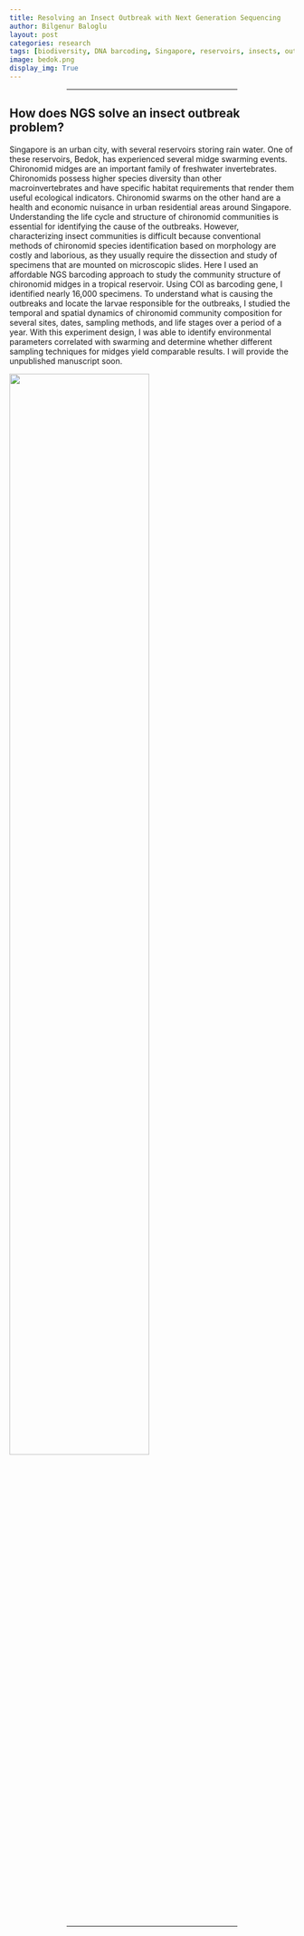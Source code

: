 ```yaml
---
title: Resolving an Insect Outbreak with Next Generation Sequencing
author: Bilgenur Baloglu
layout: post
categories: research
tags: [biodiversity, DNA barcoding, Singapore, reservoirs, insects, outbreak]
image: bedok.png
display_img: True
---
```


<hr style="margin-left: auto; margin-right: auto; width: 60%; color: #f2f2f2">

## How does NGS solve an insect outbreak problem?

Singapore is an urban city, with several reservoirs storing rain water. One of these reservoirs, Bedok, has experienced several midge swarming events. Chironomid midges are an important family of freshwater invertebrates. Chironomids possess higher species diversity than other macroinvertebrates and have specific habitat requirements that render them useful ecological indicators. Chironomid swarms on the other hand are a health and economic nuisance in urban residential areas around Singapore. Understanding the life cycle and structure of chironomid communities is essential for identifying the cause of the outbreaks. However, characterizing insect communities is difficult because conventional methods of chironomid species identification based on morphology are costly and laborious, as they usually require the dissection and study of specimens that are mounted on microscopic slides. Here I used an affordable NGS barcoding approach to study the community structure of chironomid midges in a tropical reservoir. Using COI as barcoding gene, I identified nearly 16,000 specimens. To understand what is causing the outbreaks and locate the larvae responsible for the outbreaks, I studied the temporal and spatial dynamics of chironomid community composition for several sites, dates, sampling methods, and life stages over a period of a year. With this experiment design, I was able to identify environmental parameters correlated with swarming and determine whether different sampling techniques for midges yield comparable results. I will provide the unpublished manuscript soon.

<img src="{{site.github_url}}/assets/img/bedok.png" style="width: 70%">

<hr style="margin-left: auto; margin-right: auto; width: 60%; color: #f2f2f2">


